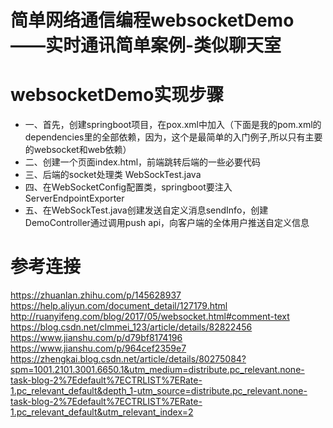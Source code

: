 # 简单网络通信编程websocketDemo——实时通讯简单案例-类似聊天室

# websocketDemo实现步骤
* 一、首先，创建springboot项目，在pox.xml中加入（下面是我的pom.xml的dependencies里的全部依赖，因为，这个是最简单的入门例子,所以只有主要的websocket和web依赖）
* 二、创建一个页面index.html，前端跳转后端的一些必要代码
* 三、后端的socket处理类 WebSockTest.java
* 四、在WebSocketConfig配置类，springboot要注入ServerEndpointExporter
* 五、在WebSockTest.java创建发送自定义消息sendInfo，创建DemoController通过调用push api，向客户端的全体用户推送自定义信息

# 参考连接
https://zhuanlan.zhihu.com/p/145628937
https://help.aliyun.com/document_detail/127179.html
http://ruanyifeng.com/blog/2017/05/websocket.html#comment-text
https://blog.csdn.net/clmmei_123/article/details/82822456
https://www.jianshu.com/p/d79bf8174196
https://www.jianshu.com/p/964cef2359e7
https://zhengkai.blog.csdn.net/article/details/80275084?spm=1001.2101.3001.6650.1&utm_medium=distribute.pc_relevant.none-task-blog-2%7Edefault%7ECTRLIST%7ERate-1.pc_relevant_default&depth_1-utm_source=distribute.pc_relevant.none-task-blog-2%7Edefault%7ECTRLIST%7ERate-1.pc_relevant_default&utm_relevant_index=2





